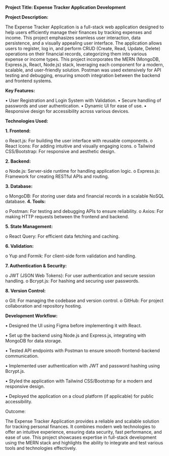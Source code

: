 **Project Title: Expense Tracker Application Development**

**Project Description:**


The Expense Tracker Application is a full-stack web application designed to help users efficiently manage their finances by tracking expenses and income. This project emphasizes seamless user interaction, data persistence, and a visually appealing user interface. The application allows users to register, log in, and perform CRUD (Create, Read, Update, Delete) operations on their financial records, categorizing them into various expense or income types.
This project incorporates the MERN (MongoDB, Express.js, React, Node.js) stack, leveraging each component for a modern, scalable, and user-friendly solution. Postman was used extensively for API testing and debugging, ensuring smooth integration between the backend and frontend systems.

**Key Features:**


•	User Registration and Login System with Validation.
•	Secure handling of passwords and user authentication.
•	Dynamic UI for ease of use.
•	Responsive design for accessibility across various devices.

**Technologies Used:**

**1.	Frontend:**

o	React.js: For building the user interface with reusable components.
o	React Icons: For adding intuitive and visually engaging icons.
o	Tailwind CSS/Bootstrap: For responsive and aesthetic design.

**2.	Backend:**

o	Node.js: Server-side runtime for handling application logic.
o	Express.js: Framework for creating RESTful APIs and routing.

**3.	Database:**

o	MongoDB: For storing user data and financial records in a scalable NoSQL database.
**4.	Tools:**

o	Postman: For testing and debugging APIs to ensure reliability.
o	Axios: For making HTTP requests between the frontend and backend.

**5.	State Management:**

o	React Query: For efficient data fetching and caching.

**6.	Validation:**

o	Yup and Formik: For client-side form validation and handling.

**7.	Authentication & Security:**

o	JWT (JSON Web Tokens): For user authentication and secure session handling.
o	Bcrypt.js: For hashing and securing user passwords.

**8.	Version Control:**

o	Git: For managing the codebase and version control.
o	GitHub: For project collaboration and repository hosting.

**Development Workflow:**

•	Designed the UI using Figma  before implementing it with React.

•	Set up the backend using Node.js and Express.js, integrating with MongoDB for data storage.

•	Tested API endpoints with Postman to ensure smooth frontend-backend communication.

•	Implemented user authentication with JWT and password hashing using Bcrypt.js.

•	Styled the application with Tailwind CSS/Bootstrap for a modern and responsive design.

•	Deployed the application on a cloud platform (if applicable) for public accessibility.



Outcome:


The Expense Tracker Application provides a reliable and scalable solution for tracking personal finances. It combines modern web technologies to offer an intuitive experience, ensuring data security, fast performance, and ease of use. This project showcases expertise in full-stack development using the MERN stack and highlights the ability to integrate and test various tools and technologies effectively.


